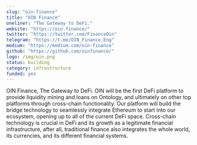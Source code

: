 ```yaml
---
slug: "oin-finance"
title: "OIN Finance"
oneliner: "The Gateway to DeFi."
website: "https://oin.finance/"
twitter: "https://twitter.com/FinanceOin"
telegram: "https://t.me/OIN_Finance_Eng"
medium: "https://medium.com/oin-finance"
github: "https://github.com/oinfinance/"
logo: /img/oin.png
status: building
category: infrastructure
funded: yes
---
```


OIN Finance, The Gateway to DeFi. OIN will be the first DeFi platform to provide liquidity mining and loans on Ontology, and ultimately on other top platforms through cross-chain functionality. Our platform will build the bridge technology to seamlessly integrate Ethereum to start into our ecosystem, opening up to all of the current DeFi space. Cross-chain technology is crucial in DeFi and its growth as a legitimate financial infrastructure, after all, traditional finance also integrates the whole world, its currencies, and its different financial systems.
